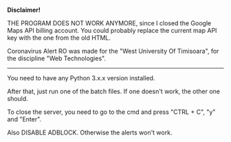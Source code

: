 __Disclaimer!__

THE PROGRAM DOES NOT WORK ANYMORE, since I closed the Google Maps API billing account. You could probably replace the current map API key with the one from the old HTML.

Coronavirus Alert RO was made for the "West University Of Timisoara", for the discipline "Web Technologies".

_______________________________________________________

You need to have any Python 3.x.x version installed.

After that, just run one of the batch files. If one doesn't work, the other one should.

To close the server, you need to go to the cmd and press "CTRL + C", "y" and "Enter".

Also DISABLE ADBLOCK. Otherwise the alerts won't work.



